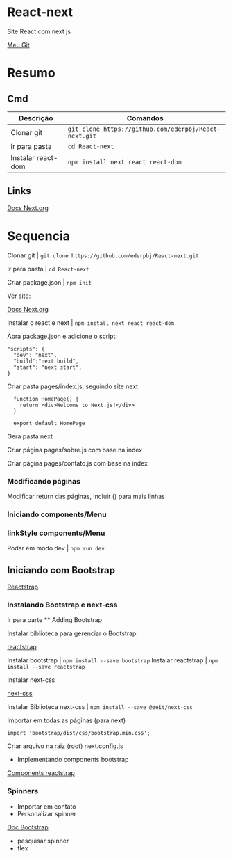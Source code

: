 # React-next
Site React com next js

[Meu Git](https://github.com/ederpbj/React-next)

# Resumo

## Cmd
Descrição | Comandos
-------|----------
Clonar git | `git clone https://github.com/ederpbj/React-next.git`
Ir para pasta | `cd React-next`
Instalar react-dom | `npm install next react react-dom`

## Links
[Docs Next.org](https://nextjs.org/docs/getting-started)

# Sequencia

Clonar git | `git clone https://github.com/ederpbj/React-next.git`

Ir para pasta | `cd React-next`

Criar package.json | `npm init`

Ver site: 

[Docs Next.org](https://nextjs.org/docs/getting-started)

Instalar o react e next  | `npm install next react react-dom`



Abra package.json e adicione o script: 
````
"scripts": {
  "dev": "next",
  "build":"next build",
  "start": "next start",
}
````

Criar pasta pages/index.js, seguindo site next
````
  function HomePage() {
    return <div>Welcome to Next.js!</div>
  }

  export default HomePage
````
Gera pasta next

Criar página pages/sobre.js com base na index

Criar página pages/contato.js com base na index

### Modificando páginas

Modificar return das páginas, incluir () para mais linhas

### Iniciando components/Menu

### linkStyle components/Menu

Rodar em modo dev | `npm run dev`

## Iniciando com Bootstrap

[Reactstrap](https://reactstrap.github.io/)

### Instalando Bootstrap e next-css

Ir para parte
** Adding Bootstrap

Instalar biblioteca para gerenciar o Bootstrap. 

[reactstrap](https://github.com/reactstrap/reactstrap)

Instalar bootstrap | `npm install --save bootstrap`
Instalar reactstrap | `npm install --save reactstrap`

Instalar next-css

[next-css](https://github.com/vercel/next-plugins/tree/master/packages/next-css)

Instalar Biblioteca next-css | `npm install --save @zeit/next-css`

Importar em todas as páginas (para next)

`import 'bootstrap/dist/css/bootstrap.min.css';`

Criar arquivo na raiz (root) next.config.js

* Implementando components bootstrap

[Components reactstrap](https://reactstrap.github.io/components/alerts/)

### Spinners

- Importar em contato
- Personalizar spinner

[Doc Bootstrap](https://getbootstrap.com/docs/4.5/getting-started/introduction/)

- pesquisar spinner
- flex

